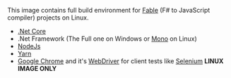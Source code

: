 This image contains full build environment for [Fable](http://fable.io) (F# to JavaScript compiler) projects on Linux.

* [.Net Core](https://www.microsoft.com/net/)
* .Net Framework (The Full one on Windows or [Mono](https://www.mono-project.com/) on Linux)
* [NodeJs](https://nodejs.org)
* [Yarn](https://yarnpkg.com)
* [Google Chrome](https://chrome.google.com) and it's [WebDriver](https://sites.google.com/a/chromium.org/chromedriver/) for client tests like [Selenium](https://docs.seleniumhq.org/) **LINUX IMAGE ONLY**